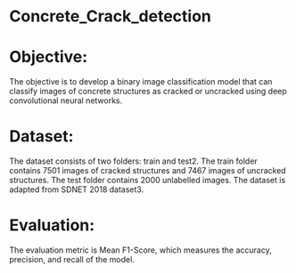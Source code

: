 # Concrete_Crack_detection
# Objective: 
The objective is to develop a binary image classification model that can classify images of concrete structures as cracked or uncracked using deep convolutional neural networks.
# Dataset: 
The dataset consists of two folders: train and test2. The train folder contains 7501 images of cracked structures and 7467 images of uncracked structures. 
The test folder contains 2000 unlabelled images. The dataset is adapted from SDNET 2018 dataset3.
# Evaluation: 
The evaluation metric is Mean F1-Score, which measures the accuracy, precision, and recall of the model. 
